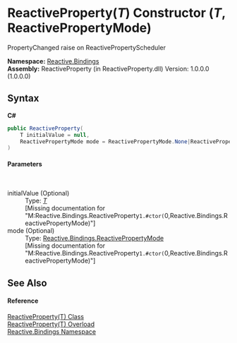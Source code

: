 # ReactiveProperty(*T*) Constructor (*T*, ReactivePropertyMode)
 

PropertyChanged raise on ReactivePropertyScheduler

**Namespace:**&nbsp;<a href="c3971206-685a-088e-bb60-d89f59135b99">Reactive.Bindings</a><br />**Assembly:**&nbsp;ReactiveProperty (in ReactiveProperty.dll) Version: 1.0.0.0 (1.0.0.0)

## Syntax

**C#**<br />
``` C#
public ReactiveProperty(
	T initialValue = null,
	ReactivePropertyMode mode = ReactivePropertyMode.None|ReactivePropertyMode.DistinctUntilChanged|ReactivePropertyMode.RaiseLatestValueOnSubscribe
)
```


#### Parameters
&nbsp;<dl><dt>initialValue (Optional)</dt><dd>Type: <a href="f3535edb-3165-1739-6d01-0a18033afe61">*T*</a><br />\[Missing <param name="initialValue"/> documentation for "M:Reactive.Bindings.ReactiveProperty`1.#ctor(`0,Reactive.Bindings.ReactivePropertyMode)"\]</dd><dt>mode (Optional)</dt><dd>Type: <a href="0417bb4d-0308-0a3d-6c58-5ed554a7399f">Reactive.Bindings.ReactivePropertyMode</a><br />\[Missing <param name="mode"/> documentation for "M:Reactive.Bindings.ReactiveProperty`1.#ctor(`0,Reactive.Bindings.ReactivePropertyMode)"\]</dd></dl>

## See Also


#### Reference
<a href="f3535edb-3165-1739-6d01-0a18033afe61">ReactiveProperty(T) Class</a><br /><a href="46e5c48c-5fe7-9475-d356-213580e2342d">ReactiveProperty(T) Overload</a><br /><a href="c3971206-685a-088e-bb60-d89f59135b99">Reactive.Bindings Namespace</a><br />